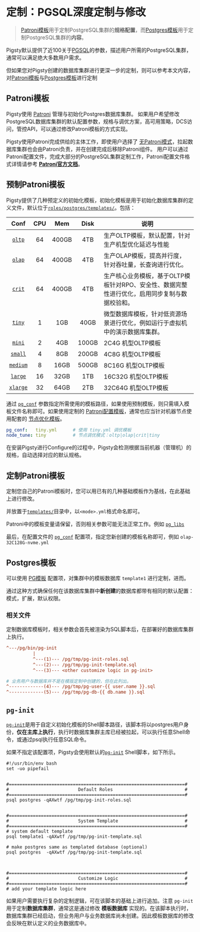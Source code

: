 # 定制：PGSQL深度定制与修改

> [Patroni模板](#Patorni模板)用于定制PostgreSQL集群的**规格配置**，而[Postgres模板](#Postgres模板)用于定制PostgreSQL集群的**内容**。

Pigsty默认提供了近100关于[PGSQL](v-pgsql.md)的参数，描述用户所需的PostgreSQL集群，通常可以满足绝大多数用户需求。

但如果您对Pigsty创建的数据库集群进行更深一步的定制，则可以参考本文内容，对[Patroni模板](#Patroni模板)与[Postgres模板](#Postgres模板)进行定制


## Patroni模板

Pigsty使用 [Patroni](https://github.com/zalando/patroni) 管理与初始化Postgres数据库集群。
如果用户希望修改PostgreSQL数据库集群的默认配置参数，规格与调优方案，高可用策略，DCS访问，管控API，可以通过修改Patroni模板的方式实现。

Pigsty使用Patroni完成供给的主体工作，即使用户选择了 [无Patroni模式](v-pgsql.md#patroni_mode)，拉起数据库集群也会由Patroni负责，并在创建完成后移除Patroni组件。
用户可以通过Patroni配置文件，完成大部分的PostgreSQL集群定制工作，Patroni配置文件格式详情请参考 [**Patroni官方文档**](https://patroni.readthedocs.io/en/latest/SETTINGS.html)。


## 预制Patroni模板

Pigsty提供了几种预定义的初始化模板，初始化模板是用于初始化数据库集群的定义文件，默认位于[`roles/postgres/templates/`](https://github.com/Vonng/pigsty/tree/master/roles/postgres/templates)。包括：


|     Conf     | CPU  |  Mem  | Disk  | 说明 |
| :--------------: | :--: | :---: | :---: | ----- |
|     [`oltp`](https://github.com/Vonng/pigsty/blob/master/roles/postgres/templates/oltp.yml)           |  64  | 400GB |  4TB  |  生产OLTP模板，默认配置，针对生产机型优化延迟与性能  |
|     [`olap`](https://github.com/Vonng/pigsty/blob/master/roles/postgres/templates/olap.yml)           |  64  | 400GB |  4TB  |  生产OLAP模板，提高并行度，针对吞吐量，长查询进行优化。  |
|     [`crit`](https://github.com/Vonng/pigsty/blob/master/roles/postgres/templates/crit.yml)           |  64  | 400GB |  4TB  |  生产核心业务模板，基于OLTP模板针对RPO、安全性、数据完整性进行优化，启用同步复制与数据校验和。  |
|     [`tiny`](https://github.com/Vonng/pigsty/blob/master/roles/postgres/templates/tiny.yml)      |  1   |  1GB  | 40GB  | 微型数据库模板，针对低资源场景进行优化，例如运行于虚拟机中的演示数据库集群。 |
|     [`mini`](https://github.com/Vonng/pigsty/blob/master/roles/postgres/templates/mini.yml)      |  2   |  4GB  | 100GB | 2C4G 机型OLTP模板 |
|     [`small`](https://github.com/Vonng/pigsty/blob/master/roles/postgres/templates/small.yml)      |  4   |  8GB  | 200GB | 4C8G 机型OLTP模板 |
|     [`medium`](https://github.com/Vonng/pigsty/blob/master/roles/postgres/templates/medium.yml)     |  8   | 16GB  | 500GB | 8C16G 机型OLTP模板 |
|     [`large`](https://github.com/Vonng/pigsty/blob/master/roles/postgres/templates/large.yml)      |  16  | 32GB  |  1TB  |  16C32G 机型OLTP模板  |
|     [`xlarge`](https://github.com/Vonng/pigsty/blob/master/roles/postgres/templates/xlarge.yml)     |  32  | 64GB  |  2TB  |  32C64G 机型OLTP模板  |


通过 [`pg_conf`](v-pgsql.md#pg_conf) 参数指定所需使用的模板路径，如果使用预制模板，则只需填入模板文件名称即可。如果使用定制的 [Patroni配置模板](v-pgsql.md#pg_conf)，通常也应当针对机器节点使用配套的 [节点优化模板](v-nodes.md#node_tune)。

```yaml
pg_conf:   tiny.yml      # 使用 tiny.yml 调优模板
node_tune: tiny          # 节点调优模式：oltp|olap|crit|tiny
```

在安装Pigsty进行Configure的过程中，Pigsty会检测根据当前机器（管理机）的规格，自动选择对应的默认规格。



## 定制Patroni模板


定制您自己的Patroni模板时，您可以用已有的几种基础模板作为基线，在此基础上进行修改。

并放置于[`templates/`](https://github.com/Vonng/pigsty/tree/master/roles/postgres/templates)目录中，以`<mode>.yml`格式命名即可。

Patroni中的模板变量请保留，否则相关参数可能无法正常工作。例如 [`pg_libs`](v-pgsql.md#pg_libs)

最后，在配置文件的 [`pg_conf`](v-pgsql.md#pg_conf) 配置项，指定您新创建的模板名称即可，例如 `olap-32C128G-nvme.yml`



## Postgres模板

可以使用 [PG模板](v-pgsql.md) 配置项，对集群中的模板数据库 `template1` 进行定制，进而。

通过这种方式确保任何在该数据库集群中**新创建**的数据库都带有相同的默认配置：模式，扩展，默认权限。


### 相关文件

定制数据库模板时，相关参数会首先被渲染为SQL脚本后，在部署好的数据库集群上执行。


```ini
^---/pg/bin/pg-init
          |
          ^---(1)--- /pg/tmp/pg-init-roles.sql
          ^---(2)--- /pg/tmp/pg-init-template.sql
          ^---(3)--- <other customize logic in pg-init>

# 业务用户与数据库并不是在模版定制中创建的，但在此列出。
^-------------(4)--- /pg/tmp/pg-user-{{ user.name }}.sql
^-------------(5)--- /pg/tmp/pg-db-{{ db.name }}.sql
```

## `pg-init`

[`pg-init`](v-pgsql.md#pg_init)是用于自定义初始化模板的Shell脚本路径，该脚本将以postgres用户身份，**仅在主库上执行**，执行时数据库集群主库已经被拉起，可以执行任意Shell命令，或通过psql执行任意SQL命令。

如果不指定该配置项，Pigsty会使用默认的[`pg-init`](https://github.com/Vonng/pigsty/blob/master/roles/postgres/templates/pg-init) Shell脚本，如下所示。

```shell
#!/usr/bin/env bash
set -uo pipefail


#==================================================================#
#                          Default Roles                           #
#==================================================================#
psql postgres -qAXwtf /pg/tmp/pg-init-roles.sql


#==================================================================#
#                          System Template                         #
#==================================================================#
# system default template
psql template1 -qAXwtf /pg/tmp/pg-init-template.sql

# make postgres same as templated database (optional)
psql postgres  -qAXwtf /pg/tmp/pg-init-template.sql



#==================================================================#
#                          Customize Logic                         #
#==================================================================#
# add your template logic here
```

如果用户需要执行复杂的定制逻辑，可在该脚本的基础上进行追加。注意 `pg-init` 用于定制**数据库集群**，通常这是通过修改 **模板数据库** 实现的。在该脚本执行时，数据库集群已经启动，但业务用户与业务数据库尚未创建。因此模板数据库的修改会反映在默认定义的业务数据库中。

